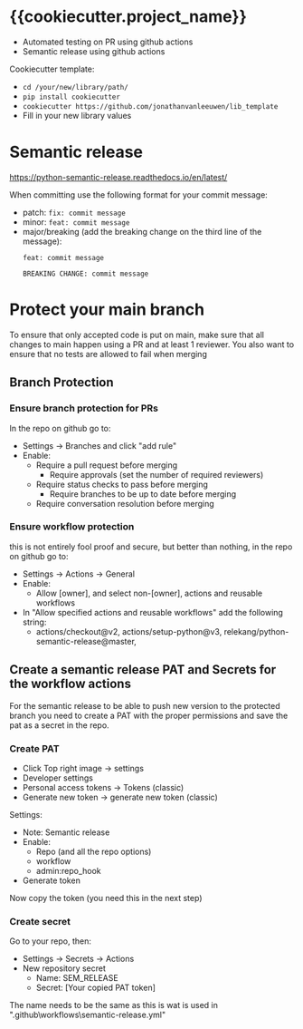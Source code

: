 # {{cookiecutter.project_name}}
* Automated testing on PR using github actions
* Semantic release using github actions

Cookiecutter template:
* `cd /your/new/library/path/`
* `pip install cookiecutter`
* `cookiecutter https://github.com/jonathanvanleeuwen/lib_template`
* Fill in your new library values


# Semantic release
https://python-semantic-release.readthedocs.io/en/latest/

When committing use the following format for your commit message:
* patch:
  `fix: commit message`
* minor:
`feat: commit message`
* major/breaking (add the breaking change on the third  line of the message):
    ```
    feat: commit message

    BREAKING CHANGE: commit message
    ```


# Protect your main branch
To ensure that only accepted code is put on main, make sure that all changes to main happen using a PR and at least 1
reviewer.
You also want to ensure that no tests are allowed to fail when merging

## Branch Protection
### Ensure branch protection for PRs
In the repo on github go to:
* Settings -> Branches and click "add rule"
* Enable:
  * Require a pull request before merging
    * Require approvals (set the number of required reviewers)
  * Require status checks to pass before merging
    * Require branches to be up to date before merging
  * Require conversation resolution before merging

### Ensure workflow protection
this is not entirely fool proof and secure, but better than nothing, in the repo on github go to:
* Settings -> Actions -> General
* Enable:
  * Allow [owner], and select non-[owner], actions and reusable workflows
* In "Allow specified actions and reusable workflows" add the following string:
  * actions/checkout@v2,
actions/setup-python@v3,
relekang/python-semantic-release@master,

## Create a semantic release PAT and Secrets for the workflow actions
For the semantic release to be able to push new version to the protected branch you need to
create a PAT with the proper permissions and save the pat as a secret in the repo.

### Create PAT
* Click Top right image -> settings
* Developer settings
* Personal access tokens -> Tokens (classic)
* Generate new token -> generate new token (classic)

Settings:
* Note: Semantic release
* Enable:
  * Repo (and all the repo options)
  * workflow
  * admin:repo_hook
* Generate token

Now copy the token (you need this in the next step)

### Create secret
Go to your repo, then:
* Settings -> Secrets -> Actions
* New repository secret
  * Name: SEM_RELEASE
  * Secret: [Your copied PAT token]

The name needs to be the same as this is wat is used in ".github\workflows\semantic-release.yml"

